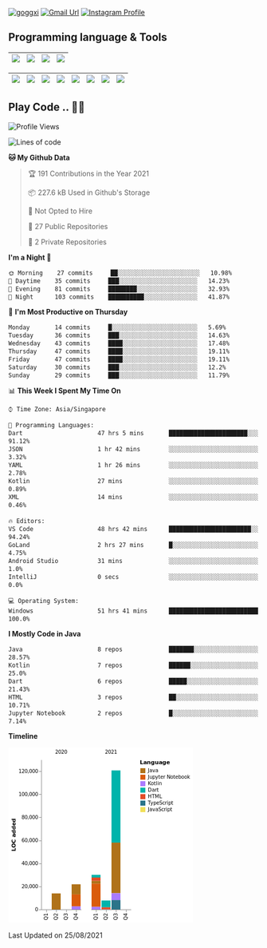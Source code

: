 [![goggxi](https://img.shields.io/badge/Portofolio-Goggxi-orange)](https://goggxi.github.io)
[![Gmail Url](https://img.shields.io/twitter/url?label=Goggxi@gmail.com&logo=gmail&style=social&url=http%3A%2F%2Fmailto%3Acontact.Goggxi@gmail.com)](mailto:Goggxi@gmail.com) [![Instagram Profile](https://img.shields.io/twitter/url?label=moh_rifkan&logo=instagram&style=social&url=https://www.instagram.com/moh_rifkan/)](https://www.instagram.com/moh_rifkan/)

## Programming language & Tools
| [<img src="https://cdn.svgporn.com/logos/java.svg" width="50">]() |[<img src="https://cdn.svgporn.com/logos/kotlin.svg" width="50">]() | [<img src="https://cdn.svgporn.com/logos/dart.svg" width="50">]() | [<img src="https://cdn.svgporn.com/logos/python.svg" width="50">]() |
|---|---|---|---|

| [<img src=https://lh3.googleusercontent.com/6n8UeRbQwQV1TPp1WgpWjciVkO0um_oDNSbnAqvYRCDAebCfv22RkgwPxkwRkV6aNHi98r9gyFsfOT2pbCMCeXBbIp-5vOqSrOnhbw width="50">]() | [<img src="https://cdn.svgporn.com/logos/flutter.svg" width="50">]() | [<img src="https://cdn.svgporn.com/logos/jupyter.svg" width="50">]() | [<img src="https://cdn.svgporn.com/logos/mysql.svg" width="50">]() | <img src="https://cdn.svgporn.com/logos/postgresql.svg" width="50"/> | <img src="https://cdn.svgporn.com/logos/firebase.svg" width="50"/> | <img src="https://cdn.svgporn.com/logos/spring-icon.svg" width="50"/> | <img src="https://cncf-branding.netlify.app/img/projects/grpc/horizontal/color/grpc-horizontal-color.svg" width="50"/>
|-----|----|----|----|----|----|----|----|


## Play Code .. 💬🚀

<!--START_SECTION:waka-->
![Profile Views](http://img.shields.io/badge/Profile%20Views-0-blue)

![Lines of code](https://img.shields.io/badge/From%20Hello%20World%20I%27ve%20Written-194383%20lines%20of%20code-blue)

**🐱 My Github Data** 

> 🏆 191 Contributions in the Year 2021
 > 
> 📦 227.6 kB Used in Github's Storage 
 > 
> 🚫 Not Opted to Hire
 > 
> 📜 27 Public Repositories 
 > 
> 🔑 2 Private Repositories  
 > 
**I'm a Night 🦉** 

```text
🌞 Morning    27 commits     ██░░░░░░░░░░░░░░░░░░░░░░░   10.98% 
🌆 Daytime    35 commits     ███░░░░░░░░░░░░░░░░░░░░░░   14.23% 
🌃 Evening    81 commits     ████████░░░░░░░░░░░░░░░░░   32.93% 
🌙 Night      103 commits    ██████████░░░░░░░░░░░░░░░   41.87%

```
📅 **I'm Most Productive on Thursday** 

```text
Monday       14 commits     █░░░░░░░░░░░░░░░░░░░░░░░░   5.69% 
Tuesday      36 commits     ███░░░░░░░░░░░░░░░░░░░░░░   14.63% 
Wednesday    43 commits     ████░░░░░░░░░░░░░░░░░░░░░   17.48% 
Thursday     47 commits     ████░░░░░░░░░░░░░░░░░░░░░   19.11% 
Friday       47 commits     ████░░░░░░░░░░░░░░░░░░░░░   19.11% 
Saturday     30 commits     ███░░░░░░░░░░░░░░░░░░░░░░   12.2% 
Sunday       29 commits     ███░░░░░░░░░░░░░░░░░░░░░░   11.79%

```


📊 **This Week I Spent My Time On** 

```text
⌚︎ Time Zone: Asia/Singapore

💬 Programming Languages: 
Dart                     47 hrs 5 mins       ██████████████████████░░░   91.12% 
JSON                     1 hr 42 mins        ░░░░░░░░░░░░░░░░░░░░░░░░░   3.32% 
YAML                     1 hr 26 mins        ░░░░░░░░░░░░░░░░░░░░░░░░░   2.78% 
Kotlin                   27 mins             ░░░░░░░░░░░░░░░░░░░░░░░░░   0.89% 
XML                      14 mins             ░░░░░░░░░░░░░░░░░░░░░░░░░   0.46%

🔥 Editors: 
VS Code                  48 hrs 42 mins      ███████████████████████░░   94.24% 
GoLand                   2 hrs 27 mins       █░░░░░░░░░░░░░░░░░░░░░░░░   4.75% 
Android Studio           31 mins             ░░░░░░░░░░░░░░░░░░░░░░░░░   1.0% 
IntelliJ                 0 secs              ░░░░░░░░░░░░░░░░░░░░░░░░░   0.0%

💻 Operating System: 
Windows                  51 hrs 41 mins      █████████████████████████   100.0%

```

**I Mostly Code in Java** 

```text
Java                     8 repos             ███████░░░░░░░░░░░░░░░░░░   28.57% 
Kotlin                   7 repos             ██████░░░░░░░░░░░░░░░░░░░   25.0% 
Dart                     6 repos             █████░░░░░░░░░░░░░░░░░░░░   21.43% 
HTML                     3 repos             ██░░░░░░░░░░░░░░░░░░░░░░░   10.71% 
Jupyter Notebook         2 repos             █░░░░░░░░░░░░░░░░░░░░░░░░   7.14%

```


**Timeline**

![Chart not found](https://raw.githubusercontent.com/Goggxi/Goggxi/main/charts/bar_graph.png) 


 Last Updated on 25/08/2021
<!--END_SECTION:waka-->
